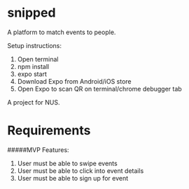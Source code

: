 # snipped
A platform to match events to people.

Setup instructions:
1. Open terminal
2. npm install
3. expo start
4. Download Expo from Android/iOS store
5. Open Expo to scan QR on terminal/chrome debugger tab

A project for NUS.

# Requirements

#####MVP Features:
1. User must be able to swipe events
2. User must be able to click into event details
3. User must be able to sign up for event
